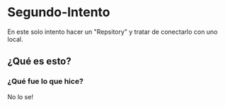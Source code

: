 Segundo-Intento
===============

En este solo intento hacer un "Repsitory" y tratar de conectarlo con uno local.

## ¿Qué es esto?

### ¿Qué fue lo que hice?

No lo se!
